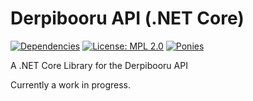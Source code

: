 Derpibooru API (.NET Core)
============================

[![Dependencies](https://img.shields.io/librariesio/github/Tschrock/derpibooru-dotnet.svg)](https://libraries.io/github/Tschrock/derpibooru-dotnet)
[![License: MPL 2.0](https://img.shields.io/badge/license-MPL%202.0-blue.svg)](https://opensource.org/licenses/MPL-2.0)
[![Ponies](https://img.shields.io/badge/ponies-yes-ff69b4.svg?logo=data:image/png;base64,iVBORw0KGgoAAAANSUhEUgAAABsAAAAbBAMAAAB/+ulmAAAAGFBMVEUAAAACAgKvB3LNKYKQboOWvM7/wun///+xmjqxAAAAAXRSTlMAQObYZgAAAMZJREFUGNNVkDFuwzAMRQUjFxDQZDbIwAcgL5A6ivYO7m5D+Z07+fqlKLtxCEji06eIL4bg0VEfXtGxyhFVtX9HoZ2IhVQ2nUiVlaU9t0JLVUS5ymypLaU0SuviwbmIizvi3nttbSYFueEAmCtsaAmWetdwmI3JVh5r5+slWo44F3Kc1wtg24fbuP5MX8B5+l2qS5ZnXDM+1++7u/pHrn+qajSMDbv+ccQQ8uyIDU/wWPbx5WKWdrHKKWF8zTYB5Tj5lG5+/gGzPEBJFHJ+uAAAAABJRU5ErkJggg==)](https://derpibooru.org/search?q=safe,daaaaaaaaaaaw,pony,score.gte:800,-oc,-*sexy*,-skirt&random_image=y)

A .NET Core Library for the Derpibooru API

Currently a work in progress.
